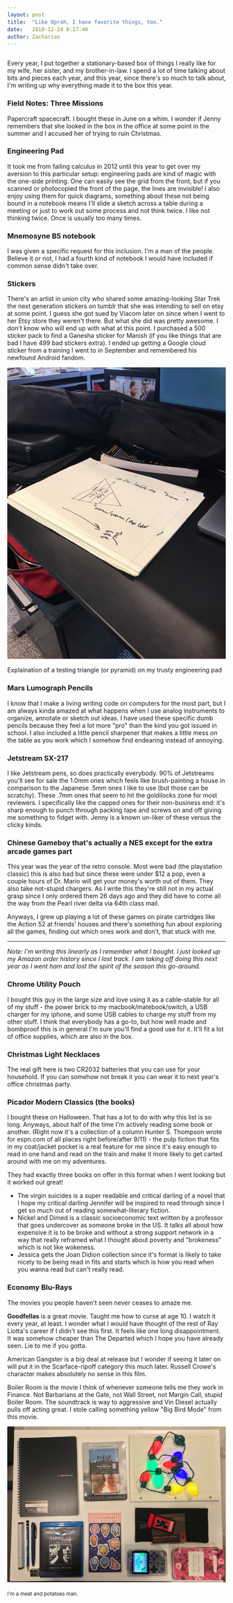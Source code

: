 ```yaml
---
layout: post
title:  "Like Oprah, I have favorite things, too."
date:   2018-12-24 8:17:40
author: Zacharias
---
```


<style>
	h3 { margin-bottom: 1em; }
</style>

<div class="container">

<div class="row">
	<div class="col-md-12">
	<p class="lead" style="padding-top:1em;">Every year, I put together a stationary-based box of things I really like for my wife, her sister, and my brother-in-law. I spend a lot of time talking about bits and pieces each year, and this year, since there's so much to talk about, I'm writing up why everything made it to the box this year.</p>
	</div>
</div>


<h3>Field Notes: Three Missions</h3>

<p>Papercraft spacecraft. I bought these in June on a whim. I wonder if Jenny remembers that she looked in the box in the office at some point in the summer and I accused her of trying to ruin Christmas.</p>

<div class="row">

<div class="col-md-8">

<h3>Engineering Pad</h3>
<p>It took me from failing calculus in 2012 until this year to get over my aversion to this particular setup: engineering pads are kind of magic with the one-side printing. One can easily see the grid from the front, but if you scanned or photocopied the front of the page, the lines are invisible! I also enjoy using them for quick diagrams, something about these not being bound in a notebook means I'll slide a sketch across a table during a meeting or just to work out some process and not think twice. I like not thinking twice. Once is usually too many times.</p>

<h3>Mnemosyne B5 notebook</h3>

<p>I was given a specific request for this inclusion. I'm a man of the people. Believe it or not, I had a fourth kind of notebook I would have included if common sense didn't take over.</p>

<h3>Stickers</h3>

<p>There's an artist in union city who shared some amazing-looking Star Trek the next generation stickers on tumblr that she was intending to sell on etsy at some point. I guess she got sued by Viacom later on since when I went to her Etsy store they weren't there. But what she did was pretty awesome. I don't know who will end up with what at this point. I purchased a 500 sticker pack to find a Ganesha sticker for Manish (if you like things that are bad I have 499 bad stickers extra). I ended up getting a Google cloud sticker from a training I went to in September and remembered his newfound Android fandom.</p>
</div>

<div class="col-md-4">
	<img src="/assets/xmas1.jpg" class="img img-responsive">
    <p>Explaination of a testing triangle (or pyramid) on my trusty engineering pad</p>
</div>

</div>

<h3>Mars Lumograph Pencils</h3>

<p>I know that I make a living writing code on computers for the most part, but I am always kinda amazed at what happens when I use analog instruments to organize, annotate or sketch out ideas. I have used these specific dumb pencils because they feel a lot more "pro" than the kind you got issued in school. I also included a little pencil sharpener that makes a little mess on the table as you work which I somehow find endearing instead of annoying.</p>

<h3>Jetstream SX-217</h3>

<p>I like Jetstream pens, so does practically everybody. 90% of Jetstreams you'll see for sale the 1.0mm ones which feels like brush-painting a house in comparison to the Japanese .5mm ones I like to use (but those can be scratchy). These .7mm ones that seem to hit the goldilocks zone for most reviewers. I specifically like the capped ones for their non-business end: it's sharp enough to punch through packing tape and screws on and off giving me something to fidget with. Jenny is a known un-liker of these versus the clicky kinds.</p>

<h3>Chinese Gameboy that's actually a NES except for the extra arcade games part</h3>

<p>This year was the year of the retro console. Most were bad (the playstation classic) this is also bad but since these were under $12 a pop, even a couple hours of Dr. Mario will get your money's worth out of them. They also take not-stupid chargers. As I write this they're still not in my actual grasp since I only ordered them 26 days ago and they did have to come all the way from the Pearl river delta via 64th class mail.</p>
 

<p>Anyways, I grew up playing a lot of these games on pirate cartridges like the Action 52 at friends' houses and there's something fun about exploring all the games, finding out which ones work and don't, that stuck with me.</p>

<hr />

<p><em>Note: I'm writing this linearly as I remember what I bought. I just looked up my Amazon order history since I lost track. I am taking off doing this next year as I went ham and lost the spirit of the season this go-around.</em></p>

<h3>Chrome Utility Pouch</h3>

<p>I bought this guy in the large size and love using it as a cable-stable for all of my stuff - the power brick to my macbook/matebook/switch, a USB charger for my iphone, and some USB cables to charge my stuff from my other stuff. I think that everybody has a go-to, but how well made and bombproof this is in general I'm sure you'll find a good use for it. It'll fit a lot of office supplies, which are also in the box.</p>

<h3>Christmas Light Necklaces</h3>

<p>The real gift here is two CR2032 batteries that you can use for your household. If you can somehow not break it you can wear it to next year's office christmas party.</p>

<h3>Picador Modern Classics (the books)</h3>

<p>I bought these on Halloween. That has a lot to do with why this list is so long. Anyways, about half of the time I'm actively reading some book or another. (Right now it's a collection of a column Hunter S. Thompson wrote for espn.com of all places right before/after 9/11) - the pulp fiction that fits in my coat/jacket pocket is a real feature for me since it's easy enough to read in one hand and read on the train and make it more likely to get carted around with me on my adventures.</p>

<p>They had exactly three books on offer in this format when I went looking but it worked out great!</p>

<ul>
    <li>The virgin suicides is a super readable and critical darling of a novel that I hope my critical darling Jennifer will be inspired to read through since I get so much out of reading somewhat-literary fiction.</li>
    <li>Nickel and Dimed is a classic socioeconomic text written by a professor that goes undercover as someone broke in the US. It talks all about how expensive it is to be broke and without a strong support network in a way that really reframed what I thought about poverty and "brokeness" which is not like wokeness.</li>
    <li>Jessica gets the Joan Didion collection since it's format is likely to take nicely to be being read in fits and starts which is how you read when you wanna read but can't really read.</li>
</ul>

<h3>Economy Blu-Rays</h3>

<p>The movies you people haven't seen never ceases to amaze me.</p>

<p><strong>Goodfellas</strong> is a great movie. Taught me how to curse at age 10. I watch it every year, at least. I wonder what I would have thought of the rest of Ray Liotta's career if I didn't see this first. It feels like one long disappointment. It was somehow cheaper than The Departed which I hope you have already seen. Lie to me if you gotta.</p>

<p>American Gangster is a big deal at release but I wonder if seeing it later on will put it in the Scarface-ripoff category this much later. Russell Crowe's character makes absolutely no sense in this film.</p>

<p>Boiler Room is the movie I think of whenever someone tells me they work in Finance. Not Barbarians at the Gate, not Wall Street, not Margin Call, stupid Boiler Room. The soundtrack is way to aggressive and Vin Diesel actually pulls off acting great. I stole calling something yellow "Big Bird Mode" from this movie.</p>


<div class="row">
    <div class="col-md-12">
	    <img src="/assets/xmas2.jpg" class="img img-responsive">
    </div>
</div>


<p><small>I'm a meat and potatoes man.</small></p>

